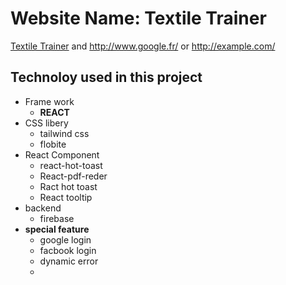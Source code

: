 # Website Name: Textile Trainer #

 [Textile Trainer]("https://textile-trainer.web.app/") and http://www.google.fr/ or <http://example.com/>


## Technoloy used in this project
- Frame work 
   - **REACT**
- CSS libery 
   - tailwind css
   - flobite
- React Component
  - react-hot-toast
  - React-pdf-reder
  - Ract hot toast
  - React tooltip
- backend 
  - firebase
- **special feature**
  - google login
  - facbook login
  - dynamic error
  - 
